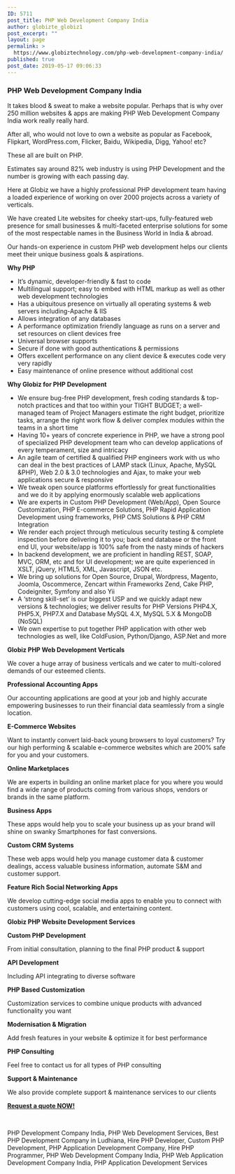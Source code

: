 ```yaml
---
ID: 5711
post_title: PHP Web Development Company India
author: globizte_globiz1
post_excerpt: ""
layout: page
permalink: >
  https://www.globiztechnology.com/php-web-development-company-india/
published: true
post_date: 2019-05-17 09:06:33
---
```

<h3>PHP Web Development Company India</h3>
It takes blood &amp; sweat to make a website popular. Perhaps that is why over 250 million websites &amp; apps are making PHP Web Development Company India work really really hard.

<span style="font-weight: 400;">After all, who would not love to own a website as popular as Facebook, Flipkart, WordPress.com, Flicker, Baidu, Wikipedia, Digg, Yahoo! etc? </span>

<span style="font-weight: 400;">These all are built on PHP. </span>

<span style="font-weight: 400;">Estimates say around 82% web industry is using PHP Development and the number is growing with each passing day.</span>

<span style="font-weight: 400;">Here at Globiz we have a highly professional PHP development team having a loaded experience of working on over 2000 projects across a variety of verticals.</span>

<span style="font-weight: 400;">We have created Lite websites for cheeky start-ups, fully-featured web presence for small businesses &amp; multi-faceted enterprise solutions for some of the most respectable names in the Business World in India &amp; abroad. </span>

<span style="font-weight: 400;">Our hands-on experience in custom PHP web development helps our clients meet their unique business goals &amp; aspirations.</span>

<b>Why PHP</b>
<ul>
 	<li style="font-weight: 400;"><span style="font-weight: 400;">It’s dynamic, developer-friendly &amp; fast to code</span></li>
 	<li style="font-weight: 400;">Multilingual support; easy to embed with HTML markup as well as other web development technologies</li>
 	<li style="font-weight: 400;">Has a ubiquitous presence on virtually all operating systems &amp; web servers including-Apache &amp; IIS</li>
 	<li style="font-weight: 400;"><span style="font-weight: 400;">Allows integration of any databases</span></li>
 	<li style="font-weight: 400;"><span style="font-weight: 400;">A performance optimization friendly language as runs on a server and set resources on client devices free</span></li>
 	<li style="font-weight: 400;">Universal browser supports</li>
 	<li style="font-weight: 400;"><span style="font-weight: 400;">Secure if done with good authentications &amp; permissions</span></li>
 	<li style="font-weight: 400;"><span style="font-weight: 400;">Offers excellent performance on any client device &amp; executes code very very rapidly</span></li>
 	<li style="font-weight: 400;"><span style="font-weight: 400;">Easy maintenance of online presence without additional cost</span></li>
</ul>
<b>Why Globiz for PHP Development</b>
<ul>
 	<li style="font-weight: 400;"><span style="font-weight: 400;">We ensure bug-free PHP development, fresh coding standards &amp; top-notch practices and that too within your TIGHT BUDGET; a well-managed team of Project Managers estimate the right budget, prioritize tasks, arrange the right work flow &amp; deliver complex modules within the teams in a short time</span></li>
 	<li style="font-weight: 400;"><span style="font-weight: 400;">Having 10+ years of concrete experience in PHP, we have a strong pool of specialized PHP development team who can develop applications of every temperament, size and intricacy</span></li>
 	<li style="font-weight: 400;"><span style="font-weight: 400;">An agile team of certified &amp; qualified PHP engineers work with us who can deal in the best practices of LAMP stack (Linux, Apache, MySQL &amp;PHP), Web 2.0 &amp; 3.0 technologies and Ajax, to make your web applications secure &amp; responsive</span></li>
 	<li style="font-weight: 400;"><span style="font-weight: 400;">We tweak open source platforms effortlessly for great functionalities and we do it by applying enormously scalable web applications</span></li>
 	<li style="font-weight: 400;"><span style="font-weight: 400;">We are experts in Custom PHP Development (Web/App), Open Source Customization, PHP E-commerce Solutions, PHP Rapid Application Development using frameworks, PHP CMS Solutions &amp; PHP CRM Integration</span></li>
 	<li style="font-weight: 400;"><span style="font-weight: 400;">We render each project through meticulous security testing &amp; complete inspection before delivering it to you; back end database or the front end UI, your website/app is 100% safe from the nasty minds of hackers</span></li>
 	<li style="font-weight: 400;"><span style="font-weight: 400;">In backend development, we are proficient in handling REST, SOAP, MVC, ORM, etc and for UI development; we are quite experienced in XSLT, jQuery, HTML5, XML, Javascript, JSON etc.</span></li>
 	<li style="font-weight: 400;"><span style="font-weight: 400;">We bring up solutions for Open Source, Drupal, Wordpress, Magento, Joomla, Oscommerce, Zencart within Frameworks Zend, Cake PHP, Codeigniter, Symfony and also Yii</span></li>
 	<li style="font-weight: 400;"><span style="font-weight: 400;">A ‘strong skill-set’ is our biggest USP and we quickly adapt new versions &amp; technologies; we deliver results for PHP Versions PHP4.X, PHP5.X, PHP7.X and Database MySQL 4.X, MySQL 5.X &amp; MongoDB (NoSQL)</span></li>
 	<li style="font-weight: 400;"><span style="font-weight: 400;">We own expertise to put together PHP application with other web technologies as well, like ColdFusion, Python/Django, ASP.Net and more</span></li>
</ul>
<b>Globiz PHP Web Development Verticals</b>

<span style="font-weight: 400;">We cover a huge array of business verticals and we cater to multi-colored demands of our esteemed clients.</span>

<b>Professional Accounting Apps</b>

<span style="font-weight: 400;">Our accounting applications are good at your job and highly accurate empowering businesses to run their financial data seamlessly from a single location.</span>

<b>E-Commerce Websites</b>

<span style="font-weight: 400;">Want to instantly convert laid-back young browsers to loyal customers? Try our high performing &amp; scalable e-commerce websites which are 200% safe for you and your customers.</span>

<b>Online Marketplaces</b>

<span style="font-weight: 400;">We are experts in building an online market place for you where you would find a wide range of products coming from various shops, vendors or brands in the same platform.</span>

<b>Business Apps</b>

<span style="font-weight: 400;">These apps would help you to scale your business up as your brand will shine on swanky Smartphones for fast conversions.</span>

<b>Custom CRM Systems</b>

<span style="font-weight: 400;">These web apps would help you manage customer data &amp; customer dealings, access valuable business information, automate S&amp;M and customer support.</span>

<b>Feature Rich Social Networking Apps</b>

<span style="font-weight: 400;">We develop cutting-edge social media apps to enable you to connect with customers using cool, scalable, and entertaining content.</span>

<b>Globiz PHP Website Development Services</b>

<b>Custom PHP Development</b>

<span style="font-weight: 400;">From initial consultation, planning to the final PHP product &amp; support</span>

<b>API Development</b>

<span style="font-weight: 400;">Including API integrating to diverse software</span>

<b>PHP Based Customization</b>

<span style="font-weight: 400;">Customization services to combine unique products with advanced functionality you want</span>

<b>Modernisation &amp; Migration</b>

<span style="font-weight: 400;">Add fresh features in your website &amp; optimize it for best performance</span>

<b>PHP Consulting</b>

<span style="font-weight: 400;">Feel free to contact us for all types of PHP consulting</span>

<b>Support &amp; Maintenance</b>

<span style="font-weight: 400;">We also provide complete support &amp; maintenance services to our clients</span>

<a href="https://www.globiztechnology.com/request-a-quote/"><b>Request a quote NOW!</b></a>

&nbsp;

PHP Development Company India, PHP Web Development Services, Best PHP Development Company in Ludhiana, Hire PHP Developer, Custom PHP Development, PHP Application Development Company, Hire PHP Programmer, PHP Web Development Company India, PHP Web Application Development Company India, PHP Application Development Services